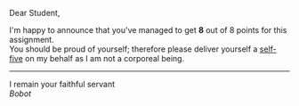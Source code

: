 Dear Student,

I'm happy to announce that you've managed to get **8** out of 8 points for this assignment.\
You should be proud of yourself; therefore please deliver yourself a [self-five](https://youtu.be/kMUkzWO8viY) on my behalf as I am not a corporeal being.

-----------
I remain your faithful servant\
_Bobot_